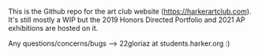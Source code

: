 This is the Github repo for the art club website (https://harkerartclub.com). It's still mostly a WIP but the 2019 Honors Directed Portfolio and 2021 AP exhibitions are hosted on it.

Any questions/concerns/bugs --> 22gloriaz at students.harker.org :)